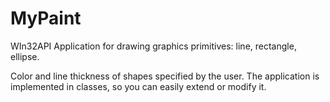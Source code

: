 # MyPaint
WIn32API Application for drawing graphics primitives: line, rectangle, ellipse.

Сolor and line thickness of shapes specified by the user.
The application is implemented in classes, so you can easily extend or modify it.
